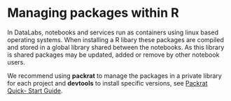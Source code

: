 # Managing packages within R

In DataLabs, notebooks and services run as containers using linux based
operating systems. When installing a R libary these packages are compiled and
stored in a global library shared between the notebooks. As this library is
shared packages may be updated, added or remove by other notebook users.

We recommend using **packrat** to manage the packages in a private library for
each project and **devtools** to install specific versions, see [Packrat Quick-
Start Guide](./packrat.md).
